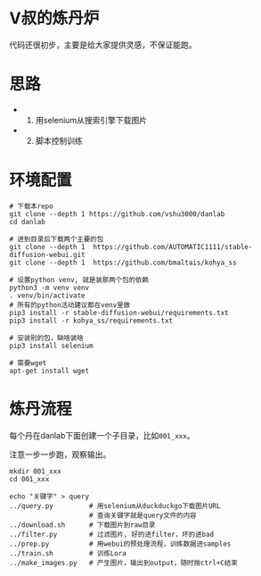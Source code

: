 V叔的炼丹炉
===========

代码还很初步，主要是给大家提供灵感，不保证能跑。

# 思路

- 1. 用selenium从搜索引擎下载图片
- 2. 脚本控制训练

# 环境配置

```
# 下载本repo
git clone --depth 1 https://github.com/vshu3000/danlab
cd danlab

# 进到目录后下载两个主要的包
git clone --depth 1  https://github.com/AUTOMATIC1111/stable-diffusion-webui.git
git clone --depth 1  https://github.com/bmaltais/kohya_ss

# 设置python venv, 就是装那两个包的依赖
python3 -m venv venv
. venv/bin/activate
# 所有的python活动建议都在venv里做
pip3 install -r stable-diffusion-webui/requirements.txt
pip3 install -r kohya_ss/requirements.txt

# 安装别的包，缺啥装啥
pip3 install selenium

# 需要wget
apt-get install wget

```

# 炼丹流程

每个丹在danlab下面创建一个子目录，比如`001_xxx`。

注意一步一步跑，观察输出。

```
mkdir 001_xxx
cd 001_xxx

echo "关键字" > query
../query.py			# 用selenium从duckduckgo下载图片URL
					# 查询关键字就是query文件的内容
../download.sh		# 下载图片到raw目录
../filter.py		# 过滤图片, 好的进filter，坏的进bad
../prep.py			# 用webui的预处理流程，训练数据进samples
../train.sh			# 训练Lora
../make_images.py	# 产生图片，输出到output，随时按ctrl+C结束
```



